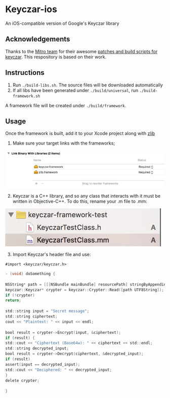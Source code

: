 # Keyczar-ios
An iOS-compatible version of Google's Keyczar library

## Acknowledgements
Thanks to the [Mitro team](https://github.com/mitro-co/mitro) for their awesome [patches and build scripts for keyczar](https://github.com/mitro-co/mitro/tree/master/mitro-core/cpp/third_party). This respository is based on their work.

## Instructions

1. Run ```./build-libs.sh```. The source files will be downloaded automatically
2. If all libs have been generated under ```./build/universal```, run ```./build-framework.sh```

A framework file will be created under ```./build/framework```.

## Usage
Once the framework is built, add it to your Xcode project along with [zlib](https://gist.github.com/dulaccc/75f1f49f53e544cef549)

1. Make sure your target links with the frameworks;

![Link with frameworks](/instructions/link_binaries.png)

2. Keyczar is a C++ library, and so any class that interacts with it must be written in Objective-C++. To do this, rename your .m file to .mm:

![Setting file as c++](/instructions/mm_file.png)

3. Import Keyczar's header file and use:
```
#import <keyczar/keyczar.h>
```
```objective-c
- (void) doSomething {

NSString* path = [[[NSBundle mainBundle] resourcePath] stringByAppendingPathComponent:@"aes"];
keyczar::Keyczar* crypter = keyczar::Crypter::Read([path UTF8String]);
if (!crypter)
return;

std::string input = "Secret message";
std::string ciphertext;
cout << "Plaintext: " << input << endl;

bool result = crypter->Encrypt(input, &ciphertext);
if (result) {
std::cout << "Ciphertext (Base64w): " << ciphertext << std::endl;
std::string decrypted_input;
bool result = crypter->Decrypt(ciphertext, &decrypted_input);
if (result)
assert(input == decrypted_input);
std::cout << "Deciphered: " << decrypted_input;
}
delete crypter;

}
```
